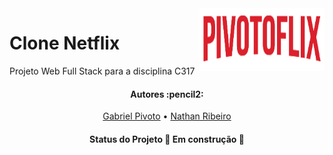 <img align="right" width="200" height="100" src="https://raw.githubusercontent.com/GabrielPivoto/clone-netflix/master/client/images/f3c25af9edd7c1069c967dd565f75ec6.png">

# Clone Netflix
Projeto Web Full Stack para a disciplina C317 



<h4 align="center"> 
	Autores :pencil2:
</h4>

<p align="center">
 <a href="https://github.com/GabrielPivoto">Gabriel Pivoto</a> •
 <a href="https://github.com/NathanRibeiroC">Nathan Ribeiro</a> 
</p>

<h4 align="center"> 
	Status do Projeto 🚧 Em construção 🚧
</h4>